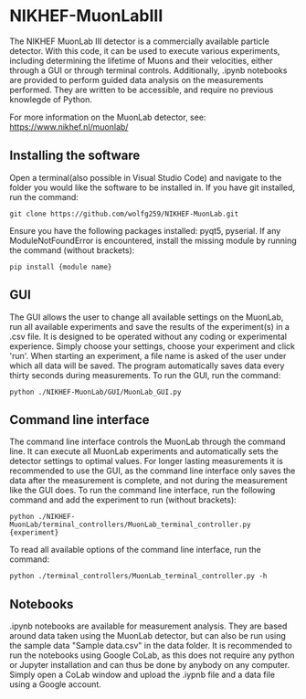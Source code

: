 # NIKHEF-MuonLabIII
 
The NIKHEF MuonLab III detector is a commercially available particle detector. With this code, it can be used to execute various experiments, including determining the lifetime of Muons and their velocities, either through a GUI or through terminal controls. Additionally, .ipynb notebooks are provided to perform guided data analysis on the measurements performed. They are written to be accessible, and require no previous knowlegde of Python.

For more information on the MuonLab detector, see: https://www.nikhef.nl/muonlab/

## Installing the software
Open a terminal(also possible in Visual Studio Code) and navigate to the folder you would like the software to be installed in. If you have git installed, run the command: 
```
git clone https://github.com/wolfg259/NIKHEF-MuonLab.git
```

Ensure you have the following packages installed: pyqt5, pyserial. If any ModuleNotFoundError is encountered, install the missing module by running the command (without brackets):
```
pip install {module name}
```

## GUI
The GUI allows the user to change all available settings on the MuonLab, run all available experiments and save the results of the experiment(s) in a .csv file. It is designed to be operated without any coding or experimental experience. Simply choose your settings, choose your experiment and click 'run'. When starting an experiment, a file name is asked of the user under which all data will be saved. The program automatically saves data every thirty seconds during measurements.
To run the GUI, run the command:
```
python ./NIKHEF-MuonLab/GUI/MuonLab_GUI.py
```

## Command line interface
The command line interface controls the MuonLab through the command line. It can execute all MuonLab experiments and automatically sets the detector settings to optimal values. For longer lasting measurements it is recommended to use the GUI, as the command line interface only saves the data after the measurement is complete, and not during the measurement like the GUI does.
To run the command line interface, run the following command and add the experiment to run (without brackets):
```
python ./NIKHEF-MuonLab/terminal_controllers/MuonLab_terminal_controller.py {experiment}
```
To read all available options of the command line interface, run the command:
```
python ./terminal_controllers/MuonLab_terminal_controller.py -h
```

## Notebooks
.ipynb notebooks are available for measurement analysis. They are based around data taken using the MuonLab detector, but can also be run using the sample data "Sample data.csv" in the data folder. It is recommended to run the notebooks using Google CoLab, as this does not require any python or Jupyter installation and can thus be done by anybody on any computer. Simply open a CoLab window and upload the .iypnb file and a data file using a Google account.
